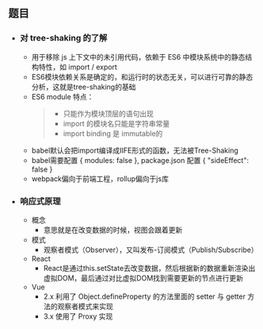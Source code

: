 ## 题目
- ### 对 tree-shaking 的了解
  - 用于移除 js 上下文中的未引用代码，依赖于 ES6 中模块系统中的静态结构特性，如 import / export
  - ES6模块依赖关系是确定的，和运行时的状态无关，可以进行可靠的静态分析，这就是tree-shaking的基础
  - ES6 module 特点：
    >- 只能作为模块顶层的语句出现
    >- import 的模块名只能是字符串常量
    >- import binding 是 immutable的
  - babel默认会把import编译成IIFE形式的函数，无法被Tree-Shaking
  - babel需要配置 { modules: false }, package.json 配置 { "sideEffect": false }
  - webpack偏向于前端工程，rollup偏向于js库


- ### 响应式原理
  - 概念
    - 意思就是在改变数据的时候，视图会跟着更新
  - 模式
    - 观察者模式（Observer），又叫发布-订阅模式（Publish/Subscribe）
  - React
    - React是通过this.setState去改变数据，然后根据新的数据重新渲染出虚拟DOM，最后通过对比虚拟DOM找到需要更新的节点进行更新
  - Vue
    - 2.x 利用了 Object.defineProperty 的方法里面的 setter 与 getter 方法的观察者模式来实现
    - 3.x 使用了 Proxy 实现

